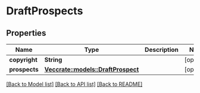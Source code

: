 # DraftProspects

## Properties

Name | Type | Description | Notes
------------ | ------------- | ------------- | -------------
**copyright** | **String** |  | [optional] 
**prospects** | [**Vec<crate::models::DraftProspect>**](DraftProspect.md) |  | [optional] 

[[Back to Model list]](../README.md#documentation-for-models) [[Back to API list]](../README.md#documentation-for-api-endpoints) [[Back to README]](../README.md)



